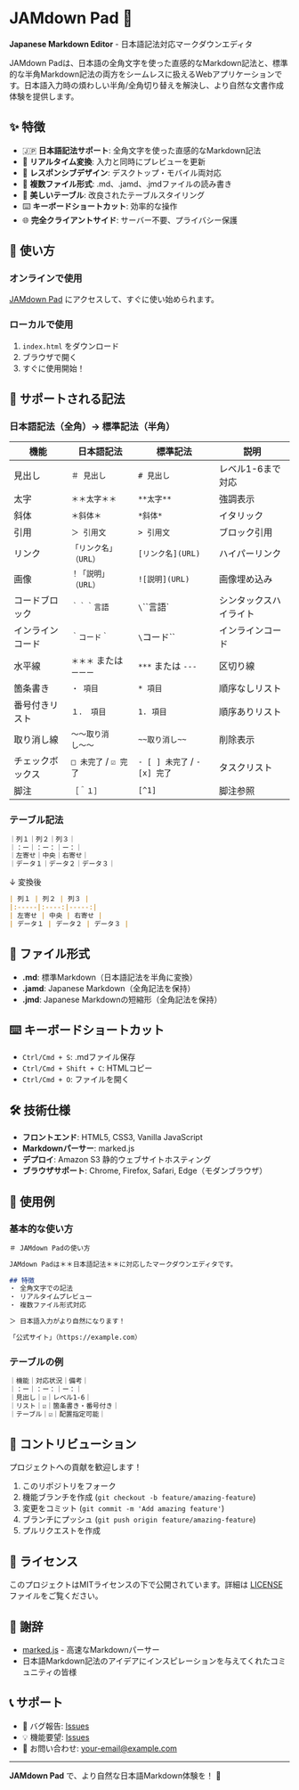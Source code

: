 # JAMdown Pad 🎌

**Japanese Markdown Editor** - 日本語記法対応マークダウンエディタ

JAMdown Padは、日本語の全角文字を使った直感的なMarkdown記法と、標準的な半角Markdown記法の両方をシームレスに扱えるWebアプリケーションです。日本語入力時の煩わしい半角/全角切り替えを解決し、より自然な文書作成体験を提供します。

## ✨ 特徴

- 🇯🇵 **日本語記法サポート**: 全角文字を使った直感的なMarkdown記法
- 🔄 **リアルタイム変換**: 入力と同時にプレビューを更新
- 📱 **レスポンシブデザイン**: デスクトップ・モバイル両対応
- 💾 **複数ファイル形式**: .md、.jamd、.jmdファイルの読み書き
- 🎨 **美しいテーブル**: 改良されたテーブルスタイリング
- ⌨️ **キーボードショートカット**: 効率的な操作
- 🌐 **完全クライアントサイド**: サーバー不要、プライバシー保護

## 🚀 使い方

### オンラインで使用
[JAMdown Pad](https://your-s3-url.com) にアクセスして、すぐに使い始められます。

### ローカルで使用
1. `index.html` をダウンロード
2. ブラウザで開く
3. すぐに使用開始！

## 📝 サポートされる記法

### 日本語記法（全角）→ 標準記法（半角）

| 機能 | 日本語記法 | 標準記法 | 説明 |
|------|------------|----------|------|
| 見出し | `＃ 見出し` | `# 見出し` | レベル1-6まで対応 |
| 太字 | `＊＊太字＊＊` | `**太字**` | 強調表示 |
| 斜体 | `＊斜体＊` | `*斜体*` | イタリック |
| 引用 | `＞ 引用文` | `> 引用文` | ブロック引用 |
| リンク | `「リンク名」（URL）` | `[リンク名](URL)` | ハイパーリンク |
| 画像 | `！「説明」（URL）` | `![説明](URL)` | 画像埋め込み |
| コードブロック | `｀｀｀言語` | `\`\`\`言語` | シンタックスハイライト |
| インラインコード | `｀コード｀` | `\`コード\`` | インラインコード |
| 水平線 | `＊＊＊` または `ーーー` | `***` または `---` | 区切り線 |
| 箇条書き | `・ 項目` | `* 項目` | 順序なしリスト |
| 番号付きリスト | `１． 項目` | `1. 項目` | 順序ありリスト |
| 取り消し線 | `〜〜取り消し〜〜` | `~~取り消し~~` | 削除表示 |
| チェックボックス | `□ 未完了` / `☑ 完了` | `- [ ] 未完了` / `- [x] 完了` | タスクリスト |
| 脚注 | `［＾１］` | `[^1]` | 脚注参照 |

### テーブル記法

```markdown
｜列１｜列２｜列３｜
｜：ー｜：ー：｜ー：｜
｜左寄せ｜中央｜右寄せ｜
｜データ１｜データ２｜データ３｜
```

↓ 変換後

```markdown
| 列１ | 列２ | 列３ |
|:-----|:----:|-----:|
| 左寄せ | 中央 | 右寄せ |
| データ１ | データ２ | データ３ |
```

## 📁 ファイル形式

- **.md**: 標準Markdown（日本語記法を半角に変換）
- **.jamd**: Japanese Markdown（全角記法を保持）
- **.jmd**: Japanese Markdownの短縮形（全角記法を保持）

## ⌨️ キーボードショートカット

- `Ctrl/Cmd + S`: .mdファイル保存
- `Ctrl/Cmd + Shift + C`: HTMLコピー
- `Ctrl/Cmd + O`: ファイルを開く

## 🛠️ 技術仕様

- **フロントエンド**: HTML5, CSS3, Vanilla JavaScript
- **Markdownパーサー**: marked.js
- **デプロイ**: Amazon S3 静的ウェブサイトホスティング
- **ブラウザサポート**: Chrome, Firefox, Safari, Edge（モダンブラウザ）

## 🎯 使用例

### 基本的な使い方

```markdown
＃ JAMdown Padの使い方

JAMdown Padは＊＊日本語記法＊＊に対応したマークダウンエディタです。

## 特徴
・ 全角文字での記法
・ リアルタイムプレビュー
・ 複数ファイル形式対応

＞ 日本語入力がより自然になります！

「公式サイト」（https://example.com）
```

### テーブルの例

```markdown
｜機能｜対応状況｜備考｜
｜：ー｜：ー：｜ー：｜
｜見出し｜☑｜レベル1-6｜
｜リスト｜☑｜箇条書き・番号付き｜
｜テーブル｜☑｜配置指定可能｜
```

## 🤝 コントリビューション

プロジェクトへの貢献を歓迎します！

1. このリポジトリをフォーク
2. 機能ブランチを作成 (`git checkout -b feature/amazing-feature`)
3. 変更をコミット (`git commit -m 'Add amazing feature'`)
4. ブランチにプッシュ (`git push origin feature/amazing-feature`)
5. プルリクエストを作成

## 📄 ライセンス

このプロジェクトはMITライセンスの下で公開されています。詳細は [LICENSE](LICENSE) ファイルをご覧ください。

## 🙏 謝辞

- [marked.js](https://marked.js.org/) - 高速なMarkdownパーサー
- 日本語Markdown記法のアイデアにインスピレーションを与えてくれたコミュニティの皆様

## 📞 サポート

- 🐛 バグ報告: [Issues](https://github.com/your-username/japanese-markdown/issues)
- 💡 機能要望: [Issues](https://github.com/your-username/japanese-markdown/issues)
- 📧 お問い合わせ: your-email@example.com

---

**JAMdown Pad** で、より自然な日本語Markdown体験を！ 🚀
